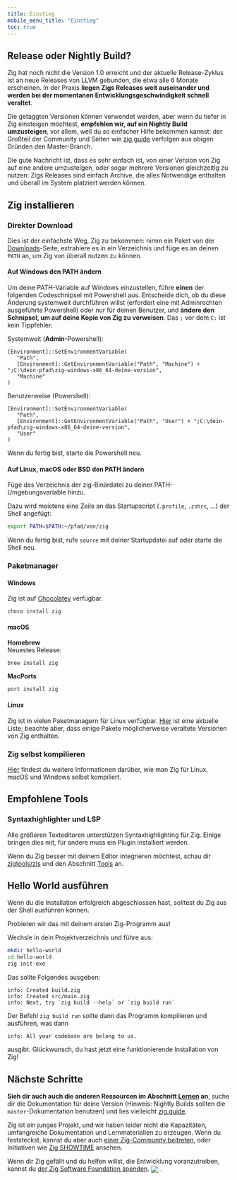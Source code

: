 ```yaml
---
title: Einstieg
mobile_menu_title: "Einstieg"
toc: true
---
```



## Release oder Nightly Build?
Zig hat noch nicht die Version 1.0 erreicht und der aktuelle Release-Zyklus ist an neue Releases von LLVM gebunden, die etwa alle 6 Monate erscheinen.
In der Praxis **liegen Zigs Releases weit auseinander und werden bei der momentanen Entwicklungsgeschwindigkeit schnell veraltet**.

Die getaggten Versionen können verwendet werden, aber wenn du tiefer in Zig einsteigen möchtest, **empfehlen wir, auf ein Nightly Build umzusteigen**, vor allem, weil du so einfacher Hilfe bekommen kannst: der Großteil der Community und Seiten wie 
[zig.guide](https://zig.guide) verfolgen aus obigen Gründen den Master-Branch.

Die gute Nachricht ist, dass es sehr einfach ist, von einer Version von Zig auf eine andere umzusteigen, oder sogar mehrere Versionen gleichzeitig zu nutzen: Zigs Releases sind einfach Archive, die alles Notwendige enthalten und überall im System platziert werden können.


## Zig installieren
### Direkter Download
Dies ist der einfachste Weg, Zig zu bekommen: nimm ein Paket von der [Downloads](/download)-Seite,
extrahiere es in ein Verzeichnis und füge es an deinen `PATH` an, um Zig von überall nutzen zu können.

#### Auf Windows den PATH ändern
Um deine PATH-Variable auf Windows einzustellen, führe **einen** der folgenden Codeschnipsel mit Powershell aus.
Entscheide dich, ob du diese Änderung systemweit durchführen willst (erfordert eine mit Adminrechten ausgeführte Powershell)
oder nur für deinen Benutzer, und **ändere den Schnipsel, um auf deine Kopie von Zig zu verweisen**.
Das `;` vor dem `C:` ist kein Tippfehler.

Systemweit (**Admin**-Powershell):
```
[Environment]::SetEnvironmentVariable(
   "Path",
   [Environment]::GetEnvironmentVariable("Path", "Machine") + ";C:\dein-pfad\zig-windows-x86_64-deine-version",
   "Machine"
)
```

Benutzerweise (Powershell):
```
[Environment]::SetEnvironmentVariable(
   "Path",
   [Environment]::GetEnvironmentVariable("Path", "User") + ";C:\dein-pfad\zig-windows-x86_64-deine-version",
   "User"
)
```
Wenn du fertig bist, starte die Powershell neu.

#### Auf Linux, macOS oder BSD den PATH ändern
Füge das Verzeichnis der zig-Binärdatei zu deiner PATH-Umgebungsvariable hinzu.

Dazu wird meistens eine Zeile an das Startupscript (`.profile`, `.zshrc`, ...) der Shell angefügt:
```bash
export PATH=$PATH:~/pfad/von/zig
```
Wenn du fertig bist, rufe `source` mit deiner Startupdatei auf oder starte die Shell neu.




### Paketmanager
#### Windows
Zig ist auf [Chocolatey](https://chocolatey.org/packages/zig) verfügbar.
```
choco install zig
```

#### macOS

**Homebrew**  
Neuestes Release:
```
brew install zig
```

**MacPorts**
```
port install zig
```
#### Linux
Zig ist in vielen Paketmanagern für Linux verfügbar. [Hier](https://github.com/ziglang/zig/wiki/Install-Zig-from-a-Package-Manager)
ist eine aktuelle Liste; beachte aber, dass einige Pakete möglicherweise veraltete Versionen von Zig enthalten.

### Zig selbst kompilieren
[Hier](https://github.com/ziglang/zig/wiki/Building-Zig-From-Source) 
findest du weitere Informationen darüber, wie man Zig für Linux, macOS und Windows selbst kompiliert.

## Empfohlene Tools
### Syntaxhighlighter und LSP
Alle größeren Texteditoren unterstützen Syntaxhighlighting für Zig. 
Einige bringen dies mit, für andere muss ein Plugin installiert werden.  

Wenn du Zig besser mit deinem Editor integrieren möchtest, schau dir [zigtools/zls](https://github.com/zigtools/zls) und den Abschnitt [Tools](../tools/) an.

## Hello World ausführen
Wenn du die Installation erfolgreich abgeschlossen hast, solltest du Zig aus der Shell ausführen können.

Probieren wir das mit deinem ersten Zig-Programm aus!

Wechsle in dein Projektverzeichnis und führe aus:
```bash
mkdir hello-world
cd hello-world
zig init-exe
```

Das sollte Folgendes ausgeben:
```
info: Created build.zig
info: Created src/main.zig
info: Next, try `zig build --help` or `zig build run`
```

Der Befehl `zig build run` sollte dann das Programm kompilieren und ausführen, was dann
```
info: All your codebase are belong to us.
```
ausgibt. Glückwunsch, du hast jetzt eine funktionierende Installation von Zig!

## Nächste Schritte
**Sieh dir auch auch die anderen Ressourcen im Abschnitt [Lernen](../) an**, suche dir die Dokumentation für deine Version (Hinweis: Nightly Builds sollten die `master`-Dokumentation benutzen) und lies vielleicht [zig.guide](https://zig.guide).

Zig ist ein junges Projekt, und wir haben leider nicht die Kapazitäten, umfangreiche Dokumentation und Lernmaterialien zu erzeugen. Wenn du feststeckst, kannst du aber auch [einer Zig-Community beitreten](https://github.com/ziglang/zig/wiki/Community), oder Initiativen wie [Zig SHOWTIME](https://zig.show) ansehen.

Wenn dir Zig gefällt und du helfen willst, die Entwicklung voranzutreiben, kannst du [der Zig Software Foundation spenden](../../zsf).
<img src="/heart.svg" style="vertical-align:middle; margin-right: 5px">.
